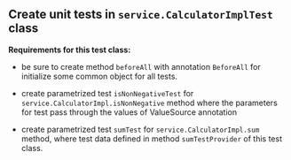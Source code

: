 ## Create unit tests in `service.CalculatorImplTest` class

**Requirements for this test class:**

- be sure to create method `beforeAll` with annotation `BeforeAll` for initialize some common object for all tests.

- create parametrized test `isNonNegativeTest` for `service.CalculatorImpl.isNonNegative` method
 where the parameters for test pass through the values of ValueSource annotation
 
- create  parametrized test `sumTest` for `service.CalculatorImpl.sum` method,
 where test data defined in method `sumTestProvider` of this test class.